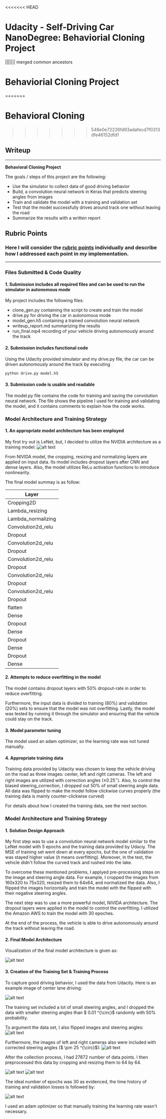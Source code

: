 <<<<<<< HEAD
# Udacity - Self-Driving Car NanoDegree: Behaviorial Cloning Project
||||||| merged common ancestors
# Behaviorial Cloning Project
=======
# **Behavioral Cloning** 
>>>>>>> 548e0e72226fd93adafecd7f0313dfe46152dfd1

## Writeup

---

**Behavioral Cloning Project**

The goals / steps of this project are the following:
* Use the simulator to collect data of good driving behavior
* Build, a convolution neural network in Keras that predicts steering angles from images
* Train and validate the model with a training and validation set
* Test that the model successfully drives around track one without leaving the road
* Summarize the results with a written report


[//]: # (Image References)

[NVIDIA_model]: ./examples/cnn-architecture-624x890.png "NIVIDIA Model"
[Mymodel]: ./examples/Model.png "Model Visualization"
[Center]: ./examples/center.png "Center Image"
[Crop]: ./examples/center_cropped.png "Cropped Image"
[Resize]: ./examples/center_cropped_resized.png "Resized Image"
[flip]: ./examples/center_flipped.png "Flipped Image"
[Center_Left_RIght]: ./examples/Center_Left_Right.png "Center, Left, Right Images"
[MSE]: ./examples/figure_new_30_32_05_025_001_resize_BETTER.png "MSE"

## Rubric Points
### Here I will consider the [rubric points](https://review.udacity.com/#!/rubrics/432/view) individually and describe how I addressed each point in my implementation.  

---
### Files Submitted & Code Quality

#### 1. Submission includes all required files and can be used to run the simulator in autonomous mode

My project includes the following files:
* clone_gen.py containing the script to create and train the model
* drive.py for driving the car in autonomous mode
* model_gen.h5 containing a trained convolution neural network 
* writeup_report.md summarizing the results
* run_final.mp4 recording of your vehicle driving autonomously around the track

#### 2. Submission includes functional code
Using the Udacity provided simulator and my drive.py file, the car can be driven autonomously around the track by executing 
```sh
python drive.py model.h5
```

#### 3. Submission code is usable and readable

The model.py file contains the code for training and saving the convolution neural network. The file shows the pipeline I used for training and validating the model, and it contains comments to explain how the code works.


### Model Architecture and Training Strategy

#### 1. An appropriate model architecture has been employed

My first try out is LeNet, but, I decided to utilize the NVIDIA architecture as a training model:
![alt text][NVIDIA_model]

From NIVIDA model, the cropping, resizing and normalizing layers are applied on input data. Its model includes dropout layers after CNN and dense layers. Also, the model utilizes ReLu activation functions to introduce nonlinearity.

The final model summay is as follow:

|Layer  |
|-----------|
|Cropping2D |
|Lambda_resizing|
|Lambda_normalizing|
|Convolution2d_relu|
|Dropout|
|Convolution2d_relu|
|Dropout|
|Convolution2d_relu|
|Dropout|
|Convolution2d_relu|
|Dropout|
|Convolution2d_relu|
|Dropout|
|flatten|
|Dense|
|Dropout|
|Dense|
|Dropout|
|Dense|
|Dropout|
|Dense|

#### 2. Attempts to reduce overfitting in the model

The model contains dropout layers with 50% dropout-rate in order to reduce overfitting.

Furthermore, the input data is divided to training (80%) and validation (20%) sets to ensure that the model was not overfitting. Lastly, the model was tested by running it through the simulator and ensuring that the vehicle could stay on the track.


#### 3. Model parameter tuning

The model used an adam optimizer, so the learning rate was not tuned manually.

#### 4. Appropriate training data

Training data provided by Udacity was chosen to keep the vehicle driving on the road as three images: center, left and right cameras. The left and right images are utilized with correction angles ($\pm 0.25^{\circ}$). Also, to control the biased steering_correction, I dropped out 50% of small steering angle data. All data was flipped to make the model follow clickwise curves properly (the training data is mainly counter-clickwise curved)

For details about how I created the training data, see the next section. 

### Model Architecture and Training Strategy

#### 1. Solution Design Approach

My first step was to use a convolution neural network model similar to the LeNet model with 5 epochs and the training data provided by Udaciy. The MSE of training set went down at every epochs, but the one of validation was stayed higher value (it means overfitting). Moreover, in the test, the vehicle didn't follow the curved track and rushed into the lake. 

To overcome these mentioned problems, I applyed pre-processing steps on the image and steering angle data. For example, I cropped the images from 160x320 to 75x320, resized them to 64x64, and normalized the data. Also, I flipped the images horizontally and train the model with the flipped with their negative steering angles.

The next step was to use a more powerful model, NIVIDA architecture. The dropout layers were applied in the model to control the overfitting. I utilized the Amazon AWS to train the model with 30 epoches.

At the end of the process, the vehicle is able to drive autonomously around the track without leaving the road.

#### 2. Final Model Architecture

Visualization of the final model architecture is given as: 

![alt text][Mymodel]

#### 3. Creation of the Training Set & Training Process

To capture good driving behavior, I used the data from Udacity. Here is an example image of center lane driving:

![alt text][Center]

The training set included a lot of small steering angles, and I dropped the data with smaller steering angles than $ 0.01 ^{\circ}$ randomly with 50% probability.

To argument the data set, I also flipped images and steering angles:
![alt text][flip]

Furthermore, the images of left and right cameras also were included with corrected steering angles ($ \pm 25 ^{\circ}$):
![alt text][Center_Left_Right]

After the collection process, I had 27872 number of data points. I then preprocessed this data by cropping and resizing them to 64 by 64.

![alt text][Crop]
![alt text][Resize]

The ideal number of epochs was 30 as evidenced, the time history of training and validation losses is followed by:

![alt text][MSE]

 I used an adam optimizer so that manually training the learning rate wasn't necessary.
